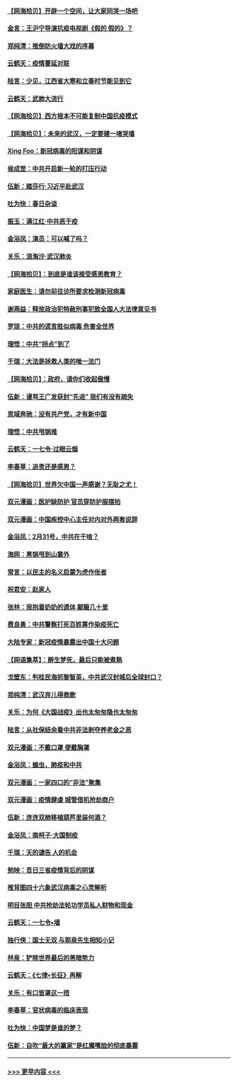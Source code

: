#### [【网海拾贝】开辟一个空间，让大家同哭一场吧](../pages/nsc993/n11942165.md?t=03160302) 
#### [金言：王沪宁导演抗疫电视剧《假的 假的》？](../pages/nsc993/n11941510.md?t=03160302) 
#### [郑纯清：推倒防火墙大戏的序幕](../pages/nsc993/n11940838.md?t=03160302) 
#### [云鹤天：疫情蔓延对联](../pages/nsc993/n11940579.md?t=03160302) 
#### [陆言：少见，江西省大寒和立春时节能见到它](../pages/nsc993/n11939983.md?t=03160302) 
#### [云鹤天：武肺大流行](../pages/nsc993/n11939902.md?t=03160302) 
#### [【网海拾贝】西方根本不可能复制中国抗疫模式](../pages/nsc993/n11939725.md?t=03160302) 
#### [【网海拾贝】：未来的武汉，一定要建一堵哭墙](../pages/nsc993/n11938684.md?t=03160302) 
#### [Xing Foo：新冠病毒的阳谋和阴谋](../pages/nsc993/n11936086.md?t=03160302) 
#### [侯成罡：中共开启新一轮的打压行动](../pages/nsc993/n11935730.md?t=03160302) 
#### [伍新：踏莎行‧习近平赴武汉](../pages/nsc993/n11935157.md?t=03160302) 
#### [吐为快：春日杂谈](../pages/nsc993/n11934776.md?t=03160302) 
#### [振玉：满江红‧中共恶于疫](../pages/nsc993/n11934647.md?t=03160302) 
#### [金浴凤：演员：可以喊了吗？](../pages/nsc993/n11934602.md?t=03160302) 
#### [关乐：浪淘沙·武汉肺炎](../pages/nsc993/n11931792.md?t=03160302) 
#### [【网海拾贝】：到底是谁该接受感恩教育？](../pages/nsc993/n11931552.md?t=03160302) 
#### [家庭医生：请勿前往诊所要求检测新冠病毒](../pages/nsc993/n11929190.md?t=03160302) 
#### [谢燕益：释放政治犯特赦刑事犯致全国人大法律意见书](../pages/nsc993/n11928978.md?t=03160302) 
#### [罗琼：中共的谎言胜似病毒 危害全世界](../pages/nsc993/n11922636.md?t=03160302) 
#### [理悟：中共“拐点”到了](../pages/nsc993/n11928496.md?t=03160302) 
#### [千瑞：大法是拯救人类的唯一法门](../pages/nsc993/n11927637.md?t=03160302) 
#### [【网海拾贝】：政府，请你们收起傲慢](../pages/nsc993/n11926932.md?t=03160302) 
#### [伍新：谩骂王广发获封“先进” 我们有没有疏失](../pages/nsc993/n11926101.md?t=03160302) 
#### [思域奔驰：没有共产党，才有新中国](../pages/nsc993/n11926058.md?t=03160302) 
#### [理悟：中共甩锅难](../pages/nsc993/n11925355.md?t=03160302) 
#### [云鹤天：一七令·过眼云烟](../pages/nsc993/n11925284.md?t=03160302) 
#### [李春草：追责还是感恩？](../pages/nsc993/n11925274.md?t=03160302) 
#### [【网海拾贝】世界欠中国一声感谢？无耻之尤！](../pages/nsc993/n11925239.md?t=03160302) 
#### [双元漫画：医护缺防护 官员穿防护服摆拍](../pages/nsc993/n11923899.md?t=03160302) 
#### [双元漫画：中国疾控中心主任对内对外两套说辞](../pages/nsc993/n11921994.md?t=03160302) 
#### [金浴凤：2月31号，中共在干啥？](../pages/nsc993/n11922706.md?t=03160302) 
#### [海网：黑锅甩到山寨外](../pages/nsc993/n11922688.md?t=03160302) 
#### [常言：以民主的名义启蒙为虎作伥者](../pages/nsc993/n11922217.md?t=03160302) 
#### [祝君安：赵家人](../pages/nsc993/n11922209.md?t=03160302) 
#### [张林：我抱着奶奶的遗体 颠簸几十里](../pages/nsc993/n11920945.md?t=03160302) 
#### [费良勇：中共警察打死百姓算作染疫死亡](../pages/nsc993/n11919264.md?t=03160302) 
#### [大陆专家：新冠疫情暴露出中国十大问题](../pages/nsc993/n11919187.md?t=03160302) 
#### [【网语集萃】：醉生梦死，最后只能被煮熟](../pages/nsc993/n11918994.md?t=03160302) 
#### [戈壁东：判桂民海抓黎智英，中共武汉封城后全球封口？](../pages/nsc993/n11917982.md?t=03160302) 
#### [郑纯清：武汉弃儿得救歌](../pages/nsc993/n11917881.md?t=03160302) 
#### [关乐：为何《大国战疫》出也太匆匆隐也太匆匆](../pages/nsc993/n11917792.md?t=03160302) 
#### [陆言：从社保结余看中共非法剥夺养老金之恶](../pages/nsc993/n11917084.md?t=03160302) 
#### [双元漫画：不戴口罩 便戴胸罩](../pages/nsc993/n11916447.md?t=03160302) 
#### [金浴凤：蝗虫，肺疫和中共](../pages/nsc993/n11916904.md?t=03160302) 
#### [双元漫画：一家四口的“非法”聚集](../pages/nsc993/n11916378.md?t=03160302) 
#### [双元漫画：疫情肆虐 城管借机抢劫商户](../pages/nsc993/n11916310.md?t=03160302) 
#### [伍新：连连双肺移植葫芦里装何酒？](../pages/nsc993/n11913667.md?t=03160302) 
#### [金浴凤：南柯子·大国制疫](../pages/nsc993/n11913657.md?t=03160302) 
#### [千瑞：天的谴告  人的机会](../pages/nsc993/n11913309.md?t=03160302) 
#### [勉映：吾日三省疫情背后的阴谋](../pages/nsc993/n11913079.md?t=03160302) 
#### [推背图四十六象武汉病毒之心灵解析](../pages/nsc993/n11911761.md?t=03160302) 
#### [明目张胆 中共抢劫法轮功学员私人财物和现金](../pages/nsc993/n11910262.md?t=03160302) 
#### [云鹤天：一七令▪墙](../pages/nsc993/n11910627.md?t=03160302) 
#### [独行侠：国士无双 与郭泉先生相知小记](../pages/nsc993/n11910613.md?t=03160302) 
#### [林泉：铲除世界最后的黑暗势力](../pages/nsc993/n11909320.md?t=03160302) 
#### [云鹤天：《七律▪长征》再解](../pages/nsc993/n11909327.md?t=03160302) 
#### [关乐：有口皆罩这一捂](../pages/nsc993/n11908393.md?t=03160302) 
#### [李春草：官状病毒的临床表现](../pages/nsc993/n11908339.md?t=03160302) 
#### [吐为快：中国梦是谁的梦？](../pages/nsc993/n11906564.md?t=03160302) 
#### [伍新：自吹“最大的赢家”是红魔嘴脸的彻底暴露](../pages/nsc993/n11906407.md?t=03160302) 

----
#### [ >>> 更早内容 <<< ](../indexes/nsc993-earlier.md)
